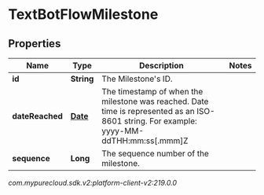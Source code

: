 # TextBotFlowMilestone


## Properties

| Name | Type | Description | Notes |
| ------------ | ------------- | ------------- | ------------- |
| **id** | **String** | The Milestone's ID. |  |
| **dateReached** | [**Date**](Date) | The timestamp of when the milestone was reached. Date time is represented as an ISO-8601 string. For example: yyyy-MM-ddTHH:mm:ss[.mmm]Z |  |
| **sequence** | **Long** | The sequence number of the milestone. |  |




_com.mypurecloud.sdk.v2:platform-client-v2:219.0.0_
